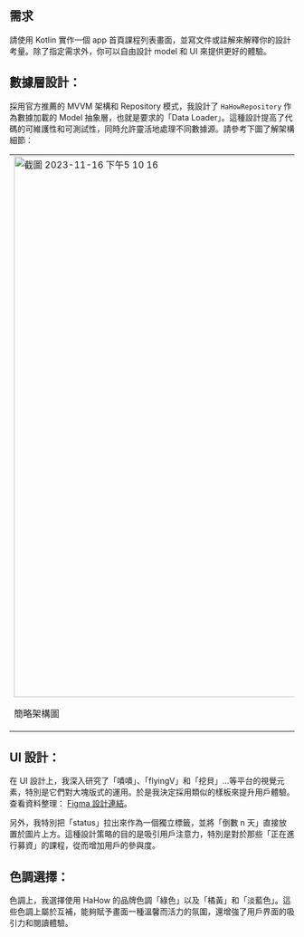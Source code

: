 
## 需求
請使用 Kotlin 實作一個 app 首頁課程列表畫面，並寫文件或註解來解釋你的設計考量。除了指定需求外，你可以自由設計 model 和 UI 來提供更好的體驗。

<h2>數據層設計：</h2>
<p>採用官方推薦的 MVVM 架構和 Repository 模式，我設計了 <code>HaHowRepository</code> 作為數據加載的 Model 抽象層，也就是要求的「Data Loader」。這種設計提高了代碼的可維護性和可測試性，同時允許靈活地處理不同數據源。請參考下圖了解架構細節：
<table>
  <tr>
    <td>
      <img width="955" alt="截圖 2023-11-16 下午5 10 16" src="https://github.com/Donbibibobo/android-recruit-project/assets/133195279/43efee11-ef7f-4023-9c11-60fe79d32f05">
      <p>簡略架構圖</p>
    </td>
    <td>
      <img width="705" alt="截圖 2023-11-16 下午5 42 21" src="https://github.com/Donbibibobo/android-recruit-project/assets/133195279/82ee6ad7-adc1-41a7-8363-926022671c20">
      <p>MVVM + Repository</p>
    </td>
  </tr>
</table>

<h2>UI 設計：</h2>
<p>在 UI 設計上，我深入研究了「嘖嘖」、「flyingV」和「挖貝」...等平台的視覺元素，特別是它們對大塊版式的運用。於是我決定採用類似的樣板來提升用戶體驗。查看資料整理：
<a href="[Figma 設計連結]">Figma 設計連結</a>。</p>

<p>另外，我特別把「status」拉出來作為一個獨立標籤，並將「倒數 n 天」直接放置於圖片上方。這種設計策略的目的是吸引用戶注意力，特別是對於那些「正在進行募資」的課程，從而增加用戶的參與度。</p>

<h2>色調選擇：</h2>
<p>色調上，我選擇使用 HaHow 的品牌色調「綠色」以及「橘黃」和「淡藍色」。這些色調上屬於互補，能夠賦予畫面一種溫馨而活力的氛圍，還增強了用戶界面的吸引力和閱讀體驗。</p>

